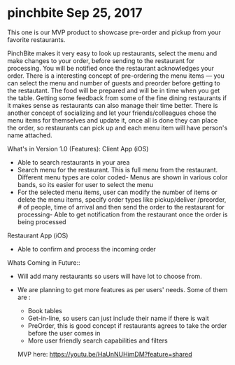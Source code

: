 # pinchbite Sep 25, 2017
This one is our MVP product to showcase pre-order and pickup from your favorite restaurants.  

PinchBite makes it very easy to look up restaurants, select the menu and make changes to your order, before sending to the restaurant for processing. You will be notified once the restaurant acknowledges your order. There is a interesting concept of pre-ordering the menu items — you can select the menu and number of guests and preorder before getting to the restautant. The food will be prepared and will be in time when you get the table. Getting some feedback from some of the fine dining restaurants if it makes sense as restaurants can also manage their time better. There is another concept of socializing and let your friends/colleagues chose the menu items for themselves and update it, once all is done they can place the order, so restaurants can pick up and each menu item will have person's name attached.

What's in Version 1.0 (Features):
Client App (iOS)
- Able to search restaurants in your area
- Search menu for the restaurant. This is full menu from the restaurant. Different menu types are color coded- Menus are shown in various color bands, so its easier for user to select the menu
- For the selected menu items, user can modify the number of items or delete the menu items, specify order types like pickup/deliver /preorder, # of people, time of arrival and then send the order to the restaurant for processing- Able to get notification from the restaurant once the order is being processed

Restaurant App (iOS)
- Able to confirm and process the incoming order

Whats Coming in Future:: 
- Will add many restaurants so users will have lot to choose from.
- We are planning to get more features as per users' needs. Some of them are : 
    - Book tables 
    - Get-in-line, so users can just include their name if there is wait 
    - PreOrder, this is good concept if restaurants agrees to take the order  before the user comes in 
    -  More user friendly search capabilities and filters
 
  MVP here: https://youtu.be/HaUnNUHimDM?feature=shared
